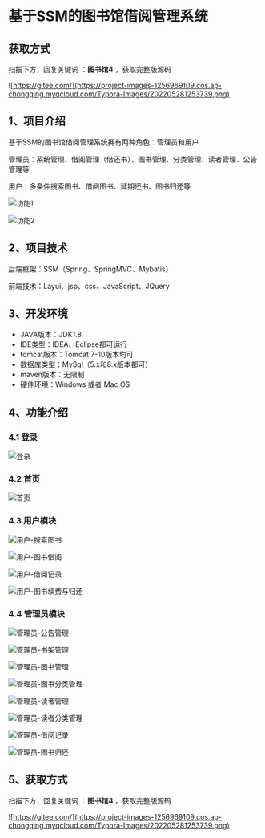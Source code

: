 # 基于SSM的图书馆借阅管理系统

## 获取方式

扫描下方，回复关键词  ：**图书馆4** ，获取完整版源码

![https://gitee.com/](https://project-images-1256969109.cos.ap-chongqing.myqcloud.com/Typora-Images/202205281253739.png)

## 1、项目介绍

基于SSM的图书馆借阅管理系统拥有两种角色：管理员和用户

管理员：系统管理、借阅管理（借还书）、图书管理、分类管理、读者管理、公告管理等

用户：多条件搜索图书、借阅图书、延期还书、图书归还等

![功能1](https://project-images-1256969109.cos.ap-chongqing.myqcloud.com/Typora-Images/202208111356977.png)

![功能2](https://project-images-1256969109.cos.ap-chongqing.myqcloud.com/Typora-Images/202208111356707.png)


## 2、项目技术

后端框架：SSM（Spring、SpringMVC、Mybatis）

前端技术：Layui、jsp、css、JavaScript、JQuery

## 3、开发环境

- JAVA版本：JDK1.8
- IDE类型：IDEA、Eclipse都可运行
- tomcat版本：Tomcat 7-10版本均可
- 数据库类型：MySql（5.x和8.x版本都可） 
- maven版本：无限制
- 硬件环境：Windows 或者 Mac OS


## 4、功能介绍

### 4.1 登录

![登录](https://project-images-1256969109.cos.ap-chongqing.myqcloud.com/Typora-Images/202208111353228.jpg)

### 4.2 首页

![首页](https://project-images-1256969109.cos.ap-chongqing.myqcloud.com/Typora-Images/202208111353911.jpg)

### 4.3 用户模块

![用户-搜索图书](https://project-images-1256969109.cos.ap-chongqing.myqcloud.com/Typora-Images/202208111354740.jpg)

![用户-图书借阅](https://project-images-1256969109.cos.ap-chongqing.myqcloud.com/Typora-Images/202208111354878.jpg)

![用户-借阅记录](https://project-images-1256969109.cos.ap-chongqing.myqcloud.com/Typora-Images/202208111354696.jpg)

![用户-图书续费与归还](https://project-images-1256969109.cos.ap-chongqing.myqcloud.com/Typora-Images/202208111354237.jpg)

### 4.4 管理员模块

![管理员-公告管理](https://project-images-1256969109.cos.ap-chongqing.myqcloud.com/Typora-Images/202208111354447.jpg)

![管理员-书架管理](https://project-images-1256969109.cos.ap-chongqing.myqcloud.com/Typora-Images/202208111354997.jpg)

![管理员-图书管理](https://project-images-1256969109.cos.ap-chongqing.myqcloud.com/Typora-Images/202208111354928.jpg)

![管理员-图书分类管理](https://project-images-1256969109.cos.ap-chongqing.myqcloud.com/Typora-Images/202208111354688.jpg)

![管理员-读者管理](https://project-images-1256969109.cos.ap-chongqing.myqcloud.com/Typora-Images/202208111354233.jpg)

![管理员-读者分类管理](https://project-images-1256969109.cos.ap-chongqing.myqcloud.com/Typora-Images/202208111354814.jpg)

![管理员-借阅记录](https://project-images-1256969109.cos.ap-chongqing.myqcloud.com/Typora-Images/202208111354764.jpg)

![管理员-图书归还](https://project-images-1256969109.cos.ap-chongqing.myqcloud.com/Typora-Images/202208111354198.jpg)

## 5、获取方式

扫描下方，回复关键词  ：**图书馆4** ，获取完整版源码



![https://gitee.com/](https://project-images-1256969109.cos.ap-chongqing.myqcloud.com/Typora-Images/202205281253739.png)

